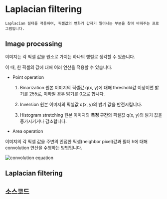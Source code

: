 # Laplacian filtering
	
	Laplacian 필터를 적용하여, 픽셀값의 변화가 갑자기 일어나는 부분을 찾아 바꿔주는 프로그램입니다.
	
## Image processing

이미지는 각 픽셀 값을 원소로 가지는 하나의 행렬로 생각할 수 있습니다.

이 때, 한 픽셀의 값에 대해 여러 연산을 적용할 수 있습니다.

* Point operation

	1. Binarization
		원본 이미지의 픽셀값 q(x, y)에 대해 threshold값 이상이면 밝기를 255로, 이하일 경우 밝기를 0으로 합니다.
		
	2. Inversion
		원본 이미지의 픽셀값 q(x, y)의 밝기 값을 반전시킵니다.
		
	3. Histogram stretching
		원본 이미지의 <strong>특정 구간</strong>의 픽셀값 q(x, y)의 밝기 값을 증가시키거나 감소합니다.


* Area operation

이미지의 각 픽셀 값을 주변의 인접한 픽셀(neighbor pixel)값과 필터 h에 대해 convolution 연산을 수행하는 방법입니다.

![convolution equation](https://latex.codecogs.com/png.latex?convolution&space;:&space;q*h&space;=&space;\sum_{i&space;=&space;-\frac{m}{2}}^{\frac{m}{2}}\sum_{j&space;=&space;-\frac{m}{2}}^{\frac{m}{2}}h(j,&space;i)q(x&space;-&space;j,&space;y&space;-i&space;))

	

	
## Laplacian filtering

## 소스코드
